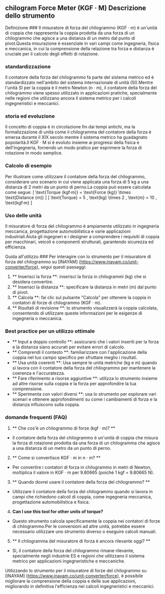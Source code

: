 ## chilogram Force Meter (KGF · M) Descrizione dello strumento

Definizione ###
Il misuratore di forza del chilogrammo (KGF · m) è un'unità di coppia che rappresenta la coppia prodotta da una forza di un chilogrammo che agisce a una distanza di un metro dal punto di pivot.Questa misurazione è essenziale in vari campi come ingegneria, fisica e meccanica, in cui la comprensione della relazione tra forza e distanza è cruciale per il calcolo degli effetti di rotazione.

### standardizzazione
Il contatore della forza del chilogrammo fa parte del sistema metrico ed è standardizzato nell'ambito del sistema internazionale di unità (SI).Mentre l'unità SI per la coppia è il metro Newton (n · m), il contatore della forza del chilogrammo viene spesso utilizzato in applicazioni pratiche, specialmente nelle regioni che utilizzano ancora il sistema metrico per i calcoli ingegneristici e meccanici.

### storia ed evoluzione
Il concetto di coppia è in circolazione fin dai tempi antichi, ma la formalizzazione di unità come il chilogramma del contatore della forza è emersa durante il XIX secolo mentre il sistema metrico ha guadagnato popolarità.Il KGF · M si è evoluto insieme ai progressi della fisica e dell'ingegneria, fornendo un modo pratico per esprimere la forza di rotazione in modo semplice.

### Calcolo di esempio
Per illustrare come utilizzare il contatore della forza del chilogrammo, considerare uno scenario in cui viene applicata una forza di 5 kg a una distanza di 2 metri da un punto di perno.La coppia può essere calcolata come segue:
\[ \text{Torque (kgf·m)} = \text{Force (kg)} \times \text{Distance (m)} \]
\[ \text{Torque} = 5 \, \text{kg} \times 2 \, \text{m} = 10 \, \text{kgf·m} \]

### Uso delle unità
Il misuratore di forza del chilogrammo è ampiamente utilizzato in ingegneria meccanica, progettazione automobilistica e varie applicazioni industriali.Aiuta gli ingegneri e i designer a comprendere i requisiti di coppia per macchinari, veicoli e componenti strutturali, garantendo sicurezza ed efficienza.

Guida all'utilizzo ###
Per interagire con lo strumento per il misuratore di forza del chilogrammo su [INAYAM] (https://www.inayam.co/unit-converter/force), segui questi passaggi:
1. ** Inserisci la forza **: inserisci la forza in chilogrammi (kg) che si desidera convertire.
2. ** Inserisci la distanza **: specificare la distanza in metri (m) dal punto di pivot.
3. ** Calcola **: fai clic sul pulsante "Calcola" per ottenere la coppia in contatori di forze di chilogrammo (KGF · m).
4. ** Risultati di revisione **: lo strumento visualizzerà la coppia calcolata, consentendo di utilizzare queste informazioni per le esigenze di ingegneria o meccanica.

### Best practice per un utilizzo ottimale
- ** Input a doppio controllo **: assicurarsi che i valori inseriti per la forza e la distanza siano accurati per evitare errori di calcolo.
- ** Comprendi il contesto **: familiarizzare con l'applicazione della coppia nel tuo campo specifico per sfruttare meglio i risultati.
- ** Usa unità coerenti **: Usa sempre le unità metriche (kg e m) quando si lavora con il contatore della forza del chilogrammo per mantenere la coerenza e l'accuratezza.
- ** Fare riferimento a risorse aggiuntive **: utilizza lo strumento insieme ad altre risorse sulla coppia e la forza per approfondire la tua comprensione.
- ** Sperimenta con valori diversi **: usa lo strumento per esplorare vari scenari e ottenere approfondimenti su come i cambiamenti di forza e la distanza influiscono sulla coppia.

### domande frequenti (FAQ)

1. ** Che cos'è un chilogrammo di forze (kgf · m)? **
- Il contatore della forza del chilogrammo è un'unità di coppia che misura la forza di rotazione prodotta da una forza di un chilogramma che agisce a una distanza di un metro da un punto di perno.

2. ** Come si convertisce KGF · m in n · m? **
- Per convertire i contatori di forza in chilogrammo in metri di Newton, moltiplica il valore in KGF · m per 9.80665 (poiché 1 kgf = 9.80665 N).

3. ** Quando dovrei usare il contatore della forza del chilogrammo? **
- Utilizzare il contatore della forza del chilogrammo quando si lavora in campi che richiedono calcoli di coppia, come ingegneria meccanica, progettazione automobilistica e fisica.

4. **Can I use this tool for other units of torque?**
- Questo strumento calcola specificamente la coppia nei contatori di forze di chilogrammo.Per le conversioni ad altre unità, potrebbe essere necessario utilizzare uno strumento diverso o eseguire calcoli manuali.

5. ** Il chilogramma del misuratore di forza è ancora rilevante oggi? **
- Sì, il contatore della forza del chilogrammo rimane rilevante, specialmente negli industrie ES e regioni che utilizzano il sistema metrico per applicazioni ingegneristiche e meccaniche.

Utilizzando lo strumento per il misuratore di forze del chilogrammo su [INAYAM] (https://www.inayam.co/unit-converter/force), è possibile migliorare la comprensione della coppia e delle sue applicazioni, migliorando in definitiva l'efficienza nei calcoli ingegneristici e meccanici.